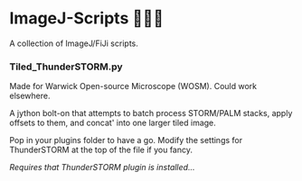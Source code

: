 # ImageJ-Scripts :microscope::mouse2::hospital:
A collection of ImageJ/FiJi scripts.
### Tiled_ThunderSTORM.py
Made for Warwick Open-source Microscope (WOSM). Could work elsewhere.

A jython bolt-on that attempts to batch process STORM/PALM stacks, apply offsets to them, and concat' into one larger tiled image.

Pop in your plugins folder to have a go. Modify the settings for ThunderSTORM at the top of the file if you fancy. 

*Requires that ThunderSTORM plugin is installed...*
